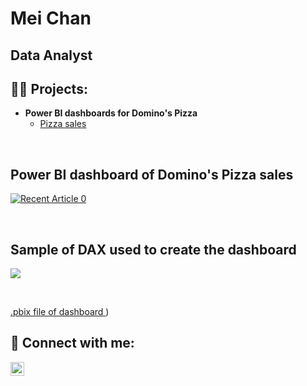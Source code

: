 <html>
<body>
<h1>Mei Chan</h1>
<h2>Data Analyst</h2>
<h2>👨‍💻 Projects:</h2>

- <b>Power BI dashboards for Domino's Pizza </b>
  - [Pizza sales](https://github.com/meic100/PBI_PizzaSales)

<br>

<!-- Power BI dashboard -->
<h2> Power BI dashboard of Domino's Pizza sales </h2>
<p dir="auto"><a href="https://app.powerbi.com/view?r=eyJrIjoiNTA4MjAyYmMtMDIxMy00MTI0LWI1MDgtYzM3MWQxMmEzOTUwIiwidCI6IjgxZTVmNjI2LTVlZTQtNDdkYS1hNzhhLTdiMzI1OThhNzU5YSJ9&pageName=ReportSection" rel="nofollow"><img src="https://github.com/meic100/meic100/assets/169346776/3cc876b2-84b5-4b8b-bb63-98715b8959fd" alt="Recent Article 0" data-canonical-src="https://app.powerbi.com/view?r=eyJrIjoiNTA4MjAyYmMtMDIxMy00MTI0LWI1MDgtYzM3MWQxMmEzOTUwIiwidCI6IjgxZTVmNjI2LTVlZTQtNDdkYS1hNzhhLTdiMzI1OThhNzU5YSJ9&pageName=ReportSection" style="max-width: 100%;"></a>
</p>

<br>

<!-- DAX used in Power BI dashboard -->
<h2> Sample of DAX used to create the dashboard </h2>
<p dir="auto"><img src="https://github.com/meic100/meic100/assets/169346776/36263867-3555-4f0e-999f-58be34773247" style="max-width: 25%;">
</p>
<br>

<!-- .pbix file of Power BI dashboard -->
[.pbix file of dashboard ](https://github.com/meic100/meic100/blob/main/Mk13-%20Publish%20-%20Domino's%20Pizza%20sales.pbix))
  
<!--
- <b>Python</b>
  - [Package Delivery Application (Datastructures and Algorithms Demo)](https://github.com/joshmadakor1/Package-Delivery-Pathfinding-Algorithm)
-->

<h2> 🤳 Connect with me:</h2>

[<img align="left" alt="JoshMadakor | LinkedIn" width="22px" src="https://cdn.jsdelivr.net/npm/simple-icons@v3/icons/linkedin.svg" />][linkedin]

[linkedin]: https://linkedin.com/in/joshmadakor


<!--
### Hi there 👋
-->
<!--
**meic100/meic100** is a ✨ _special_ ✨ repository because its `README.md` (this file) appears on your GitHub profile.

Here are some ideas to get you started:

- 🔭 I’m currently working on ...
- 🌱 I’m currently learning ...
- 👯 I’m looking to collaborate on ...
- 🤔 I’m looking for help with ...
- 💬 Ask me about ...
- 📫 How to reach me: ...
- 😄 Pronouns: ...
- ⚡ Fun fact: ...
-->

</body>
</html>
